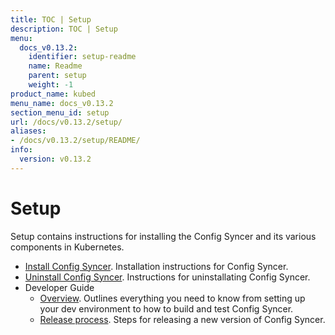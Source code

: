 ```yaml
---
title: TOC | Setup
description: TOC | Setup
menu:
  docs_v0.13.2:
    identifier: setup-readme
    name: Readme
    parent: setup
    weight: -1
product_name: kubed
menu_name: docs_v0.13.2
section_menu_id: setup
url: /docs/v0.13.2/setup/
aliases:
- /docs/v0.13.2/setup/README/
info:
  version: v0.13.2
---
```


# Setup

Setup contains instructions for installing the Config Syncer and its various components in Kubernetes.

- [Install Config Syncer](/docs/v0.13.2/setup/install). Installation instructions for Config Syncer.
- [Uninstall Config Syncer](/docs/v0.13.2/setup/uninstall). Instructions for uninstallating Config Syncer.
- Developer Guide
  - [Overview](/docs/v0.13.2/setup/developer-guide/overview). Outlines everything you need to know from setting up your dev environment to how to build and test Config Syncer.
  - [Release process](/docs/v0.13.2/setup/developer-guide/release). Steps for releasing a new version of Config Syncer.
